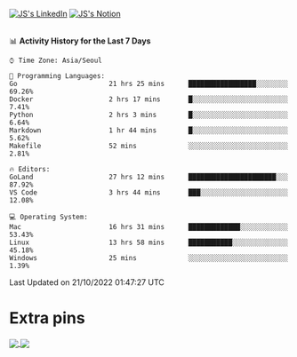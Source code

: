 
[![JS's LinkedIn](https://img.shields.io/badge/LinkedIn-blue?style=for-the-badge&logo=linkedin)](https://www.linkedin.com/in/jaeseung-lee-5a2a32139/) 
[![JS's Notion](https://img.shields.io/badge/Notion-black?style=for-the-badge&logo=notion)](https://bit.ly/ljswiki1) <br><br>
<!-- ![JS's GitHub stats](https://github-readme-stats-lemon-five.vercel.app/api?username=tkxkd0159&hide=contribs,prs,stars,issues&show_icons=true&theme=react&include_all_commits=true)   -->
<!-- ![Top Langs](https://github-readme-stats-lemon-five.vercel.app/api/top-langs/?username=tkxkd0159&layout=compact&hide=jupyter%20notebook,scss,html,css&langs_count=10)  -->


<!--START_SECTION:waka-->
📊 **Activity History for the Last 7 Days** 

```text
⌚︎ Time Zone: Asia/Seoul

💬 Programming Languages: 
Go                       21 hrs 25 mins      █████████████████░░░░░░░░   69.26% 
Docker                   2 hrs 17 mins       █░░░░░░░░░░░░░░░░░░░░░░░░   7.41% 
Python                   2 hrs 3 mins        █░░░░░░░░░░░░░░░░░░░░░░░░   6.64% 
Markdown                 1 hr 44 mins        █░░░░░░░░░░░░░░░░░░░░░░░░   5.62% 
Makefile                 52 mins             ░░░░░░░░░░░░░░░░░░░░░░░░░   2.81%

🔥 Editors: 
GoLand                   27 hrs 12 mins      ██████████████████████░░░   87.92% 
VS Code                  3 hrs 44 mins       ███░░░░░░░░░░░░░░░░░░░░░░   12.08%

💻 Operating System: 
Mac                      16 hrs 31 mins      █████████████░░░░░░░░░░░░   53.43% 
Linux                    13 hrs 58 mins      ███████████░░░░░░░░░░░░░░   45.18% 
Windows                  25 mins             ░░░░░░░░░░░░░░░░░░░░░░░░░   1.39%

```


 Last Updated on 21/10/2022 01:47:27 UTC
<!--END_SECTION:waka-->

# Extra pins
<a href="https://github.com/tkxkd0159/tkxkd0159.github.io">
  <img align="center" src="https://github-readme-stats-lemon-five.vercel.app/api/pin/?username=tkxkd0159&repo=nft-card-game&theme=react" />
</a>
<a href="https://github.com/tkxkd0159/dsalgo">
  <img align="center" src="https://github-readme-stats-lemon-five.vercel.app/api/pin/?username=tkxkd0159&repo=dsalgo&theme=react" />
</a>

<!---
- 🔭 I’m currently working on ...
- 🌱 I’m currently learning blockchain and distributed network
- 👯 I’m looking to collaborate on ...
- 🤔 I’m looking for help with ...
- 💬 Ask me about ...
- 📫 How to reach me: ...
- 😄 Pronouns: ...
- ⚡ Fun fact: ...
-->
